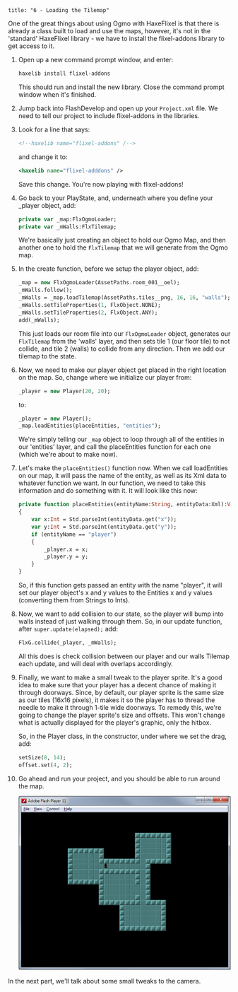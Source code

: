 ```
title: "6 - Loading the Tilemap"
```

One of the great things about using Ogmo with HaxeFlixel is that there is already a class built to load and use the maps, however, it's not in the 'standard' HaxeFlixel library - we have to install the flixel-addons library to get access to it.

1. Open up a new command prompt window, and enter:
	
	```bash
	haxelib install flixel-addons
	```

	This should run and install the new library. Close the command prompt window when it's finished.
	
2. Jump back into FlashDevelop and open up your `Project.xml` file. We need to tell our project to include flixel-addons in the libraries.

3. Look for a line that says:
	
	```xml
	<!--haxelib name="flixel-addons" /-->
	```
	and change it to:
	
	```xml
	<haxelib name="flixel-adddons" />
	```

	Save this change. You're now playing with flixel-addons!

4. Go back to your PlayState, and,  underneath where you define your _player object, add:
	
	```haxe
	private var _map:FlxOgmoLoader;
	private var _mWalls:FlxTilemap;
	```

	We're basically just creating an object to hold our Ogmo Map, and then another one to hold the `FlxTilemap` that we will generate from the Ogmo map.

5. In the create function, before we setup the player object, add:
	
	```haxe
	_map = new FlxOgmoLoader(AssetPaths.room_001__oel);
	_mWalls.follow();
	_mWalls = _map.loadTilemap(AssetPaths.tiles__png, 16, 16, "walls");
	_mWalls.setTileProperties(1, FlxObject.NONE);
	_mWalls.setTileProperties(2, FlxObject.ANY);
	add(_mWalls);
	```

	This just loads our room file into our `FlxOgmoLoader` object, generates our `FlxTilemap` from the 'walls' layer, and then sets tile 1 (our floor tile) to not collide, and tile 2 (walls) to collide from any direction. Then we add our tilemap to the state.

6. Now, we need to make our player object get placed in the right location on the map. So, change where we initialize our player from:
	
	```haxe
	_player = new Player(20, 20);
	```

	to:

	```haxe
	_player = new Player();
	_map.loadEntities(placeEntities, "entities");
	```

	We're simply telling our `_map` object to loop through all of the entities in our 'entities' layer, and call the placeEntities function for each one (which we're about to make now).

7. Let's make the `placeEntities()` function now. When we call loadEntities on our map, it will pass the name of the entity, as well as its Xml data to whatever function we want. In our function, we need to take this information and do something with it. It will look like this now:
	
	```haxe
	private function placeEntities(entityName:String, entityData:Xml):Void
	{
		var x:Int = Std.parseInt(entityData.get("x"));
		var y:Int = Std.parseInt(entityData.get("y"));
		if (entityName == "player")
		{
			_player.x = x;
			_player.y = y;
		}
	}
	```

	So, if this function gets passed an entity with the name "player", it will set our player object's x and y values to the Entities x and y values (converting them from Strings to Ints).

8. Now, we want to add collision to our state, so the player will bump into walls instead of just walking through them. So, in our update function, after `super.update(elapsed);` add:

	```haxe
	FlxG.collide(_player, _mWalls);
	```
	
	All this does is check collision between our player and our walls Tilemap each update, and will deal with overlaps accordingly.

9. Finally, we want to make a small tweak to the player sprite. It's a good idea to make sure that your player has a decent chance of making it through doorways. Since, by default, our player sprite is the same size as our tiles (16x16 pixels), it makes it so the player has to thread the needle to make it through 1-tile wide doorways. To remedy this, we're going to change the player sprite's size and offsets. This won't change what is actually displayed for the player's graphic, only the hitbox.

	So, in the Player class, in the constructor, under where we set the drag, add:
	
	```haxe
	setSize(8, 14);
	offset.set(4, 2);
	```

10. Go ahead and run your project, and you should be able to run around the map.

	![](../images/01_tutorial/0013b.png)

In the next part, we'll talk about some small tweaks to the camera.

